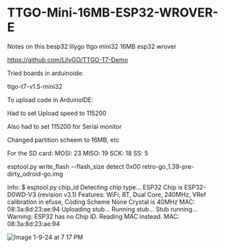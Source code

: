 # TTGO-Mini-16MB-ESP32-WROVER-E
Notes on this besp32
lilygo ttgo mini32 16MB esp32 wrover


https://github.com/LilyGO/TTGO-T7-Demo


Tried boards in arduinoide:

ttgo-t7-v1.5-mini32

To upload code in ArduinoIDE:

Had to set Upload speed to 115200

Also had to set 115200 for Serial monitor

Changed partition scheem to 16MB, etc


For the SD card:
MOSI: 23
MISO: 19
SCK: 18
SS: 5

esptool.py write_flash --flash_size detect 0x00 retro-go_1.39-pre-dirty_odroid-go.img

Info:
$  esptool.py chip_id
Detecting chip type... ESP32
Chip is ESP32-D0WD-V3 (revision v3.1)
Features: WiFi, BT, Dual Core, 240MHz, VRef calibration in efuse, Coding Scheme None
Crystal is 40MHz
MAC: 08:3a:8d:23:ae:94
Uploading stub...
Running stub...
Stub running...
Warning: ESP32 has no Chip ID. Reading MAC instead.
MAC: 08:3a:8d:23:ae:94

![Image 1-9-24 at 7 17 PM](https://github.com/bdash9/TTGO-Mini-16MB-ESP32-WROVER-E/assets/5065324/2fe30e21-540f-46e8-9c64-f9e11764bd5a)



